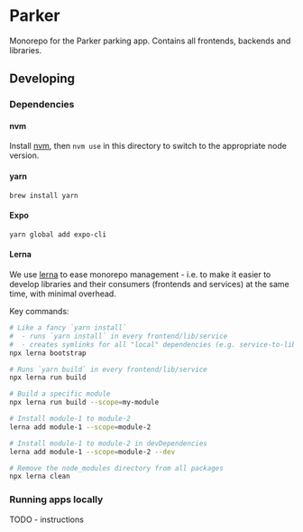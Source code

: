 # Parker

Monorepo for the Parker parking app. Contains all frontends, backends and libraries.

## Developing

### Dependencies

#### nvm

Install [nvm](https://github.com/nvm-sh/nvm), then `nvm use` in this directory to switch to the appropriate node
version.

#### yarn

`brew install yarn`

#### Expo

`yarn global add expo-cli`

#### Lerna

We use [lerna](https://github.com/lerna/lerna) to ease monorepo management - i.e. to make it easier to develop
libraries and their consumers (frontends and services) at the same time, with minimal overhead.

Key commands:

```bash
# Like a fancy `yarn install`
#  - runs `yarn install` in every frontend/lib/service
#  - creates symlinks for all "local" dependencies (e.g. service-to-lib, frontend-to-lib and lib-to-lib)
npx lerna bootstrap

# Runs `yarn build` in every frontend/lib/service
npx lerna run build

# Build a specific module
npx lerna run build --scope=my-module

# Install module-1 to module-2
lerna add module-1 --scope=module-2

# Install module-1 to module-2 in devDependencies
lerna add module-1 --scope=module-2 --dev

# Remove the node_modules directory from all packages
npx lerna clean
```

### Running apps locally

TODO - instructions
